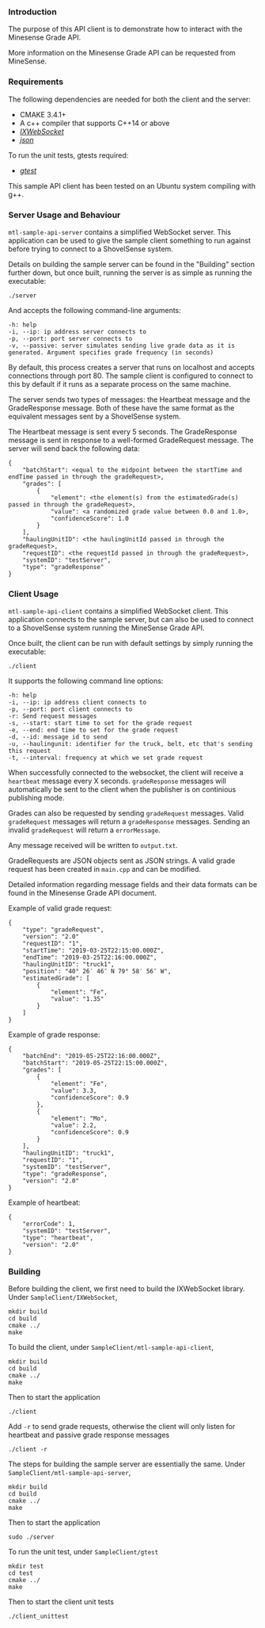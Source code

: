 ### Introduction

The purpose of this API client is to demonstrate how to interact with the Minesense Grade API.

More information on the Minesense Grade API can be requested from MineSense.

### Requirements

The following dependencies are needed for both the client and the server:

* CMAKE 3.4.1+
* A c++ compiler that supports C++14 or above
* [*IXWebSocket*](https://github.com/machinezone/IXWebSocket)
* [*json*](https://github.com/nlohmann/json)

To run the unit tests, gtests required:

* [*gtest*](https://github.com/google/googletest)

This sample API client has been tested on an Ubuntu system compiling with g++.

### Server Usage and Behaviour

`mtl-sample-api-server` contains a simplified WebSocket server. This application can be used to give the sample client something to run against before trying to connect to a ShovelSense system.

Details on building the sample server can be found in the "Building" section further down, but once built, running the server is as simple as running the executable:

`./server`

And accepts the following command-line arguments:

```
-h: help
-i, --ip: ip address server connects to
-p, --port: port server connects to
-v, --passive: server simulates sending live grade data as it is generated. Argument specifies grade frequency (in seconds)
```

By default, this process creates a server that runs on localhost and accepts connections through port 80. The sample client is configured to connect to this by default if it runs as a separate process on the same machine.

The server sends two types of messages: the Heartbeat message and the GradeResponse message. Both of these have the same format as the equivalent messages sent by a ShovelSense system.

The Heartbeat message is sent every 5 seconds. The GradeResponse message is sent in response to a well-formed GradeRequest message. The server will send back the following data:

```
{
    "batchStart": <equal to the midpoint between the startTime and endTime passed in through the gradeRequest>,
    "grades": [
        {
            "element": <the element(s) from the estimatedGrade(s) passed in through the gradeRequest>,
            "value": <a randomized grade value between 0.0 and 1.0>,
            "confidenceScore": 1.0
        }
    ],
    "haulingUnitID": <the haulingUnitId passed in through the gradeRequest>,
    "requestID": <the requestId passed in through the gradeRequest>,
    "systemID": "testServer",
    "type": "gradeResponse"
}
```

### Client Usage

`mtl-sample-api-client` contains a simplified WebSocket client. This application connects to the sample server, but can also be used to connect to a ShovelSense system running the MineSense Grade API.

Once built, the client can be run with default settings by simply running the executable:

`./client`

It supports the following command line options:

```
-h: help
-i, --ip: ip address client connects to
-p, --port: port client connects to
-r: Send request messages
-s, --start: start time to set for the grade request
-e, --end: end time to set for the grade request
-d, --id: message id to send
-u, --haulingunit: identifier for the truck, belt, etc that's sending this request
-t, --interval: frequency at which we set grade request
```

When successfully connected to the websocket, the client will receive a `heartbeat` message every X seconds.
`gradeResponse` messages will automatically be sent to the client when the publisher is on continious publishing mode.

Grades can also be requested by sending `gradeRequest` messages. Valid `gradeRequest` messages will return a `gradeResponse`
messages. Sending an invalid `gradeRequest` will return a `errorMessage`.

Any message received will be written to `output.txt`.

GradeRequests are JSON objects sent as JSON strings. A valid grade request has been
created in `main.cpp` and can be modified.


Detailed information regarding message fields and their data formats can be found in the Minesense Grade API document.


Example of valid grade request:
```
{
    "type": "gradeRequest",
    "version": "2.0"
    "requestID": "1",
    "startTime": "2019-03-25T22:15:00.000Z",
    "endTime": "2019-03-25T22:16:00.000Z",
    "haulingUnitID": "truck1",
    "position": "40° 26′ 46″ N 79° 58′ 56″ W",
    "estimatedGrade": [
        {
            "element": "Fe",
            "value": "1.35"
        }
    ]
}
```

Example of grade response:

```
{
    "batchEnd": "2019-05-25T22:16:00.000Z",
    "batchStart": "2019-05-25T22:15:00.000Z",
    "grades": [
        {
            "element": "Fe",
            "value": 3.3,
            "confidenceScore": 0.9
        },
        {
            "element": "Mo",
            "value": 2.2,
            "confidenceScore": 0.9
        }
    ],
    "haulingUnitID": "truck1",
    "requestID": "1",
    "systemID": "testServer",
    "type": "gradeResponse",
    "version": "2.0"
}

```

Example of heartbeat:
```
{
    "errorCode": 1,
    "systemID": "testServer",
    "type": "heartbeat",
    "version": "2.0"
}
```

### Building
Before building the client, we first need to build the IXWebSocket library. Under `SampleClient/IXWebSocket`,

```
mkdir build
cd build
cmake ../
make
```


To build the client, under `SampleClient/mtl-sample-api-client`,

```
mkdir build
cd build
cmake ../
make
```

Then to start the application
```
./client
```

Add `-r` to send grade requests, otherwise the client will only listen for heartbeat and passive
grade response messages
```
./client -r
```


The steps for building the sample server are essentially the same. Under `SampleClient/mtl-sample-api-server`,

```
mkdir build
cd build
cmake ../
make
```

Then to start the application
```
sudo ./server
```


To run the unit test, under `SampleClient/gtest`
```
mkdir test
cd test
cmake ../
make
```

Then to start the client unit tests
```
./client_unittest
```
